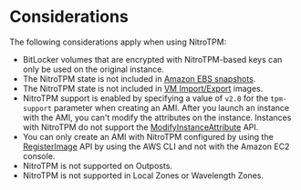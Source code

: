 # Considerations<a name="nitrotpm-considerations"></a>

The following considerations apply when using NitroTPM:
+ BitLocker volumes that are encrypted with NitroTPM\-based keys can only be used on the original instance\.
+ The NitroTPM state is not included in [Amazon EBS snapshots](EBSSnapshots.md)\.
+ The NitroTPM state is not included in [VM Import/Export](https://docs.aws.amazon.com/vm-import/latest/userguide/) images\.
+ NitroTPM support is enabled by specifying a value of `v2.0` for the `tpm-support` parameter when creating an AMI\. After you launch an instance with the AMI, you can't modify the attributes on the instance\. Instances with NitroTPM do not support the [ModifyInstanceAttribute](https://docs.aws.amazon.com/AWSEC2/latest/APIReference/API_ModifyInstanceAttribute.html) API\.
+ You can only create an AMI with NitroTPM configured by using the [RegisterImage](https://docs.aws.amazon.com/AWSEC2/latest/APIReference/API_RegisterImage.html) API by using the AWS CLI and not with the Amazon EC2 console\.
+ NitroTPM is not supported on Outposts\.
+ NitroTPM is not supported in Local Zones or Wavelength Zones\.